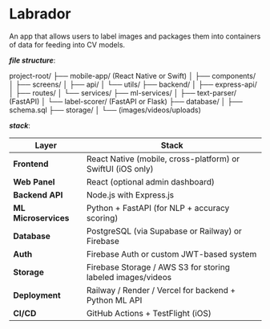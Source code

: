 # Labrador
An app that allows users to label images and packages them into containers of data for feeding into CV models.


***file structure***:

project-root/
├── mobile-app/ (React Native or Swift)
│   ├── components/
│   ├── screens/
│   ├── api/
│   └── utils/
├── backend/
│   ├── express-api/
│   ├── routes/
│   └── services/
├── ml-services/
│   ├── text-parser/ (FastAPI)
│   └── label-scorer/ (FastAPI or Flask)
├── database/
│   ├── schema.sql
├── storage/
│   └── (images/videos/uploads)


***stack***:

| Layer                | Stack                                                       |
| -------------------- | ----------------------------------------------------------- |
| **Frontend**         | React Native (mobile, cross-platform) or SwiftUI (iOS only) |
| **Web Panel**        | React (optional admin dashboard)                            |
| **Backend API**      | Node.js with Express.js                                     |
| **ML Microservices** | Python + FastAPI (for NLP + accuracy scoring)               |
| **Database**         | PostgreSQL (via Supabase or Railway) or Firebase            |
| **Auth**             | Firebase Auth or custom JWT-based system                    |
| **Storage**          | Firebase Storage / AWS S3 for storing labeled images/videos |
| **Deployment**       | Railway / Render / Vercel for backend + Python ML API       |
| **CI/CD**            | GitHub Actions + TestFlight (iOS)                           |

